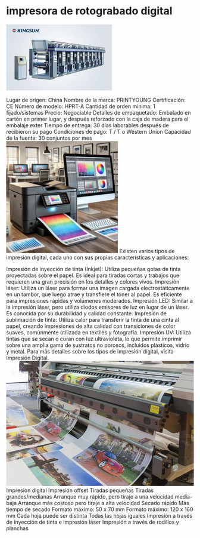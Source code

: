 # impresora de rotograbado digital


![alt text](image-1.png)

Lugar de origen:
China
Nombre de la marca:
PRINTYOUNG
Certificación:
CE
Número de modelo:
HPRT-A
Cantidad de orden mínima:
1 fijado/sistemas
Precio:
Negociable
Detalles de empaquetado:
Embalado en cartón en primer lugar, y después reforzado con la caja de madera para el embalaje exter
Tiempo de entrega:
30 días laborables después de recibieron su pago
Condiciones de pago:
T / T o Western Union
Capacidad de la fuente:
30 conjuntos por mes
![alt text](image-2.png)
Existen varios tipos de impresión digital, cada uno con sus propias características y aplicaciones:

Impresión de inyección de tinta (Inkjet): Utiliza pequeñas gotas de tinta proyectadas sobre el papel. Es ideal para tiradas cortas y trabajos que requieren una gran precisión en los detalles y colores vivos.
Impresión láser: Utiliza un láser para formar una imagen cargada electrostáticamente en un tambor, que luego atrae y transfiere el tóner al papel. Es eficiente para impresiones rápidas y volúmenes moderados.
Impresión LED: Similar a la impresión láser, pero utiliza diodos emisores de luz en lugar de un láser. Es conocida por su durabilidad y calidad constante.
Impresión de sublimación de tinta: Utiliza calor para transferir la tinta de una cinta al papel, creando impresiones de alta calidad con transiciones de color suaves, comúnmente utilizada en textiles y fotografía.
Impresión UV: Utiliza tintas que se secan o curan con luz ultravioleta, lo que permite imprimir sobre una amplia gama de sustratos no porosos, incluidos plásticos, vidrio y metal.
Para más detalles sobre los tipos de impresión digital, visita Impresión Digital.
![alt text](image-3.png)
Impresión digital	Impresión offset
Tiradas pequeñas	Tiradas grandes/medianas
Arranque muy rápido, pero tiraje a una velocidad media-baja	 Arranque más costoso pero tiraje a alta velocidad
Secado rápido	Más tiempo de secado
Formato máximo: 50 x 70 mm	Formato máximo: 120 x 160 mm
Cada hoja puede ser distinta	Todas las hojas iguales
Impresión a través de inyección de tinta e impresión láser	Impresión a través de rodillos y planchas